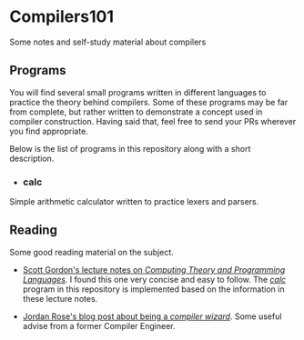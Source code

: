 # Compilers101
Some notes and self-study material about compilers

## Programs
You will find several small programs written in different languages to practice the theory behind compilers. Some of these programs may be far from complete, but rather written to demonstrate a concept used in compiler construction. Having said that, feel free to send your PRs wherever you find appropriate.

Below is the list of programs in this repository along with a short description.

* ### calc
Simple arithmetic calculator written to practice lexers and parsers.

## Reading
Some good reading material on the subject. 

* [Scott Gordon's lecture notes on _Computing Theory and Programming Languages_](https://athena.ecs.csus.edu/~gordonvs/135/resources/). I found this one very concise and easy to follow. The [_calc_](https://github.com/fnoyanisi/Compilers101/tree/master/calc) program in this repository is implemented based on the information in these lecture notes.

* [Jordan Rose's blog post about being a _compiler wizard_](http://belkadan.com/blog/2016/05/So-You-Want-To-Be-A-Compiler-Wizard/). Some useful advise from a former Compiler Engineer. 
